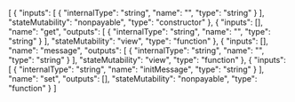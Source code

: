 [
	{
		"inputs": [
			{
				"internalType": "string",
				"name": "",
				"type": "string"
			}
		],
		"stateMutability": "nonpayable",
		"type": "constructor"
	},
	{
		"inputs": [],
		"name": "get",
		"outputs": [
			{
				"internalType": "string",
				"name": "",
				"type": "string"
			}
		],
		"stateMutability": "view",
		"type": "function"
	},
	{
		"inputs": [],
		"name": "message",
		"outputs": [
			{
				"internalType": "string",
				"name": "",
				"type": "string"
			}
		],
		"stateMutability": "view",
		"type": "function"
	},
	{
		"inputs": [
			{
				"internalType": "string",
				"name": "initMessage",
				"type": "string"
			}
		],
		"name": "set",
		"outputs": [],
		"stateMutability": "nonpayable",
		"type": "function"
	}
]
